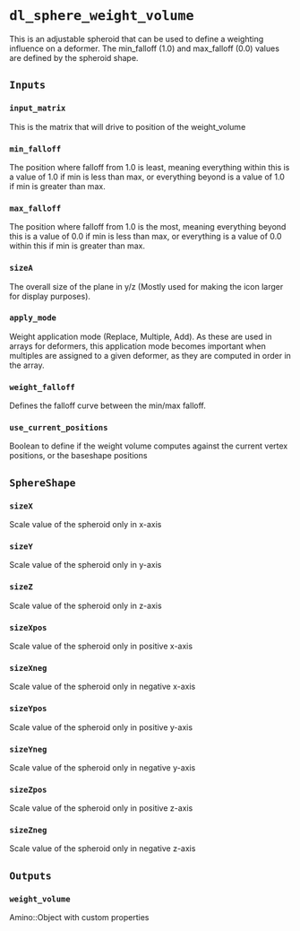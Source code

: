 # `dl_sphere_weight_volume`

This is an adjustable spheroid that can be used to define a weighting influence on a deformer.  The min_falloff (1.0) and max_falloff (0.0) values are defined by the spheroid shape. 

## `Inputs`

### `input_matrix`

This is the matrix that will drive to position of the weight_volume

### `min_falloff`

The position where falloff from 1.0 is least, meaning everything within this is a value of 1.0 if min is less than max, or everything beyond is a value of 1.0 if min is greater than max.

### `max_falloff`

The position where falloff from 1.0 is the most, meaning everything beyond this is a value of 0.0 if min is less than max, or everything is a value of 0.0 within this if min is greater than max. 

### `sizeA`

The overall size of the plane in y/z (Mostly used for making the icon larger for display purposes).

### `apply_mode`

Weight application mode (Replace, Multiple, Add).  As these are used in arrays for deformers, this application mode becomes important when multiples are assigned to a given deformer, as they are computed in order in the array. 

### `weight_falloff`

Defines the falloff curve between the min/max falloff.

### `use_current_positions`

Boolean to define if the weight volume computes against the current vertex positions, or the baseshape positions

## `SphereShape`

### `sizeX`

Scale value of the spheroid only in x-axis

### `sizeY`

Scale value of the spheroid only in y-axis

### `sizeZ`

Scale value of the spheroid only in z-axis

### `sizeXpos`

Scale value of the spheroid only in positive x-axis

### `sizeXneg`

Scale value of the spheroid only in negative x-axis

### `sizeYpos`

Scale value of the spheroid only in positive y-axis

### `sizeYneg`

Scale value of the spheroid only in negative y-axis

### `sizeZpos`

Scale value of the spheroid only in positive z-axis

### `sizeZneg`

Scale value of the spheroid only in negative z-axis

## `Outputs`

### `weight_volume`

Amino::Object with custom properties